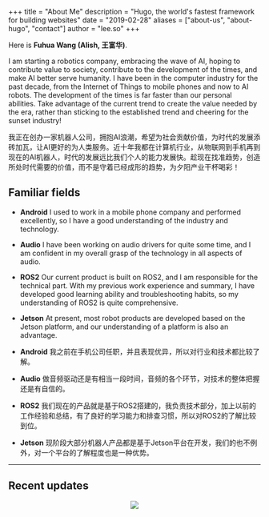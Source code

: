 +++
title = "About Me"
description = "Hugo, the world's fastest framework for building websites"
date = "2019-02-28"
aliases = ["about-us", "about-hugo", "contact"]
author = "lee.so"
+++

Here is **Fuhua Wang (Alish, 王富华)**.

I am starting a robotics company, embracing the wave of AI, hoping to contribute value to society, contribute to the development of the times, and make AI better serve humanity. I have been in the computer industry for the past decade, from the Internet of Things to mobile phones and now to AI robots. The development of the times is far faster than our personal abilities. Take advantage of the current trend to create the value needed by the era, rather than sticking to the established trend and cheering for the sunset industry!

我正在创办一家机器人公司，拥抱AI浪潮，希望为社会贡献价值，为时代的发展添砖加瓦，让AI更好的为人类服务。近十年我都在计算机行业，从物联网到手机再到现在的AI机器人，时代的发展远比我们个人的能力发展快。趁现在找准趋势，创造所处时代需要的价值，而不是守着已经成形的趋势，为夕阳产业干杯喝彩！

## Familiar fields

- **Android** I used to work in a mobile phone company and performed excellently, so I have a good understanding of the industry and technology.
- **Audio** I have been working on audio drivers for quite some time, and I am confident in my overall grasp of the technology in all aspects of audio.
- **ROS2** Our current product is built on ROS2, and I am responsible for the technical part. With my previous work experience and summary, I have developed good learning ability and troubleshooting habits, so my understanding of ROS2 is quite comprehensive.
- **Jetson** At present, most robot products are developed based on the Jetson platform, and our understanding of a platform is also an advantage.

- **Android** 我之前在手机公司任职，并且表现优异，所以对行业和技术都比较了解。
- **Audio** 做音频驱动还是有相当一段时间，音频的各个环节，对技术的整体把握还是有自信的。
- **ROS2** 我们现在的产品就是基于ROS2搭建的，我负责技术部分，加上以前的工作经验和总结，有了良好的学习能力和排查习惯，所以对ROS2的了解比较到位。
- **Jetson** 现阶段大部分机器人产品都是基于Jetson平台在开发，我们的也不例外，对一个平台的了解程度也是一种优势。

---

## Recent updates

<div style="text-align: center;">
    <img src="/relate1.gif">
</div>